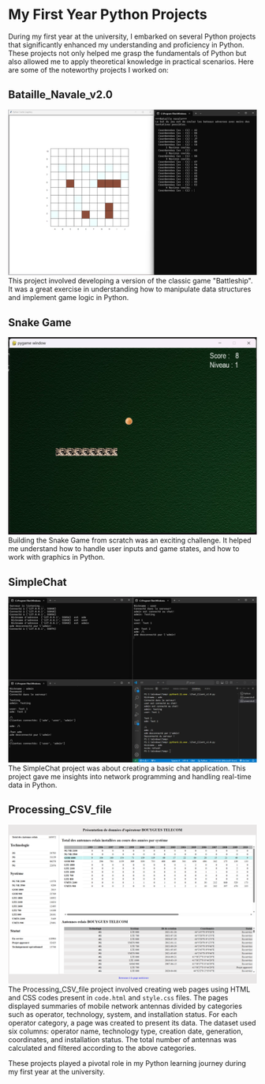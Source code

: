 # My First Year Python Projects

During my first year at the university, I embarked on several Python projects that significantly enhanced my understanding and proficiency in Python. These projects not only helped me grasp the fundamentals of Python but also allowed me to apply theoretical knowledge in practical scenarios. Here are some of the noteworthy projects I worked on:

## Bataille_Navale_v2.0
![Bataille_Navale_v2.0](/Bataille_Navale_v2.0/Bataille_Navale_v2.0.png)
This project involved developing a version of the classic game "Battleship". It was a great exercise in understanding how to manipulate data structures and implement game logic in Python.

## Snake Game
![Snake Game](/Snake/snake_v2.png)
Building the Snake Game from scratch was an exciting challenge. It helped me understand how to handle user inputs and game states, and how to work with graphics in Python.

## SimpleChat
![simpleChat](/SimpleChat/SimpleChat.png)
The SimpleChat project was about creating a basic chat application. This project gave me insights into network programming and handling real-time data in Python.

## Processing_CSV_file
![Processing_CSV_file](/Processing_CSV_File/Processing_CSV_File.png)
The Processing_CSV_file project involved creating web pages using HTML and CSS codes present in `code.html` and `style.css` files. The pages displayed summaries of mobile network antennas divided by categories such as operator, technology, system, and installation status. For each operator category, a page was created to present its data. The dataset used six columns: operator name, technology type, creation date, generation, coordinates, and installation status. The total number of antennas was calculated and filtered according to the above categories.

These projects played a pivotal role in my Python learning journey during my first year at the university.
